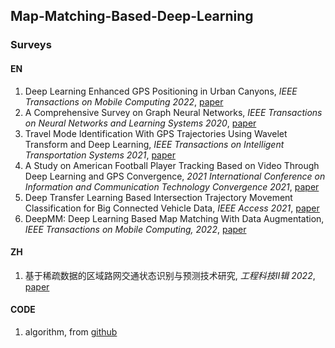 ## Map-Matching-Based-Deep-Learning

### Surveys
#### EN
1. Deep Learning Enhanced GPS Positioning in Urban Canyons, *IEEE Transactions on Mobile Computing 2022*, [paper](https://ieeexplore.ieee.org/document/9896986)
2. A Comprehensive Survey on Graph Neural Networks, *IEEE Transactions on Neural Networks and Learning Systems 2020*, [paper](https://ieeexplore.ieee.org/abstract/document/9046288)
3. Travel Mode Identification With GPS Trajectories Using Wavelet Transform and Deep Learning, *IEEE Transactions on Intelligent Transportation Systems 2021*, [paper](https://ieeexplore.ieee.org/document/8947978)
4. A Study on American Football Player Tracking Based on Video Through Deep Learning and GPS Convergence, *2021 International Conference on Information and Communication Technology Convergence  2021*, [paper](https://ieeexplore.ieee.org/document/9621106)
5. Deep Transfer Learning Based Intersection Trajectory Movement Classification for Big Connected Vehicle Data, *IEEE Access  2021*, [paper](https://ieeexplore.ieee.org/document/9568928)
6. DeepMM: Deep Learning Based Map Matching With Data Augmentation, *IEEE Transactions on Mobile Computing, 2022*, [paper](https://ieeexplore.ieee.org/document/9288879)


#### ZH
1. 基于稀疏数据的区域路网交通状态识别与预测技术研究, *工程科技Ⅱ辑 2022*, [paper](https://kns.cnki.net/KCMS/detail/detail.aspx?dbname=CDFDLAST2022&filename=1021868718.nh)



#### CODE
1. algorithm, from [github](https://github.com/cyang-kth/fmm)
